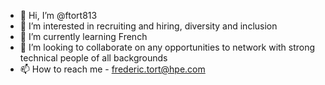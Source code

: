 - 👋 Hi, I’m @ftort813
- 👀 I’m interested in recruiting and hiring, diversity and inclusion
- 🌱 I’m currently learning French
- 💞️ I’m looking to collaborate on any opportunities to network with strong technical people of all backgrounds
- 📫 How to reach me - frederic.tort@hpe.com

<!---
ftort813/ftort813 is a ✨ special ✨ repository because its `README.md` (this file) appears on your GitHub profile.
You can click the Preview link to take a look at your changes.
--->
